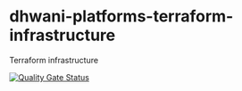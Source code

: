 # dhwani-platforms-terraform-infrastructure
Terraform infrastructure

[![Quality Gate Status](https://sonarcloud.io/api/project_badges/measure?project=dhwani-org_dhwani-platforms-terraform-infrastructure&metric=alert_status)](https://sonarcloud.io/summary/new_code?id=dhwani-org_dhwani-platforms-terraform-infrastructure)

